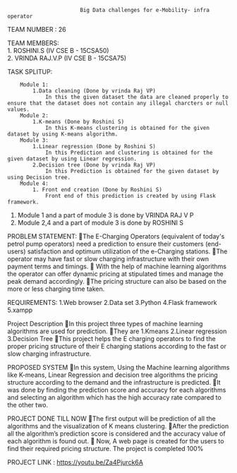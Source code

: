                            Big Data challenges for e-Mobility- infra operator	
TEAM NUMBER : 26

TEAM MEMBERS:                                                                                                                           
                      1. ROSHINI.S (IV CSE B - 15CSA50)                                                                                      
                      2. VRINDA RAJ.V.P (IV CSE B - 15CSA75)

TASK SPLITUP:                                                                                                                          

        Module 1:                                                                                                                       
            1.Data cleaning (Done by vrinda Raj VP)
                In this the given dataset the data are cleaned properly to ensure that the dataset does not contain any illegal charcters or null values.
        Module 2:                                                                                                                       
            1.K-means (Done by Roshini S)
                In this K-means clustering is obtained for the given dataset by using K-means algorithm.
        Module 3:
            1.Linear regression (Done by Roshini S)
                In this Prediction and clustering is obtained for the given dataset by using Linear regression.
            2.Decision tree (Done by vrinda Raj VP)
                In this Prediction is obtained for the given dataset by using Decision tree.
        Module 4:
            1. Front end creation (Done by Roshini S)
                Front end of this prediction is created by using Flask framework.

1. Module 1 and a part of module 3 is done by VRINDA RAJ V P
2. Module 2,4 and a part of module 3 is done  by ROSHINI S
      
PROBLEM STATEMENT:
The E-Charging Operators (equivalent of today's petrol pump operators) need a prediction to ensure their customers (end-users) satisfaction and optimum utilization of the e-Charging stations. 
The operator may have fast or slow charging infrastructure with their own payment terms and timings.
 With the help of machine learning algorithms the operator can offer dynamic pricing at stipulated times and manage the peak demand accordingly.
The pricing structure can also be based on the more or less charging time taken.

REQUIREMENTS:
1.Web browser
2.Data set
3.Python
4.Flask framework
5.xampp

Project Description
In this project three types of machine learning algorithms are used for prediction.
They are 
1.Kmeans 
2.Linear regression
3.Decision Tree
This project helps the E charging operators to find the proper pricing structure of their E charging stations according to the fast or slow charging infrastructure.

PROPOSED SYSTEM
In this system, Using the Machine learning algorithms like K-means, Linear Regression and decision tree algorithms the pricing structure according to the demand and the infrastructure is predicted.
It was done by finding the prediction score and accuracy for each algorithms and selecting an algorithm which has the high accuracy rate compared to the other two.

PROJECT DONE TILL NOW
The first output will be prediction of all the algorithms and the visualization of K means clustering.
After the prediction all the algorithm’s prediction score is considered and the accuracy value of each algorithm is found out.
 Now, A web page is created for the users to find their required pricing structure.
The project is completed 100%

  PROJECT LINK : https://youtu.be/Za4Pjurck6A
